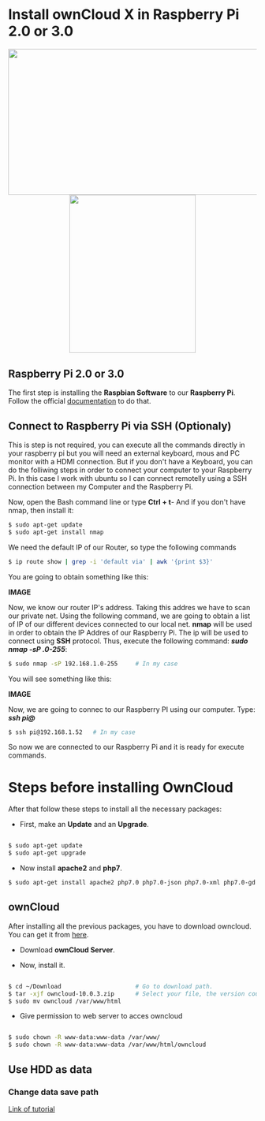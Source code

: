 # Install ownCloud X in Raspberry Pi 2.0 or 3.0

<p align="center"><img width="600" height="296.5" src="https://upload.wikimedia.org/wikipedia/commons/thumb/f/f6/OwnCloud_logo_and_wordmark.svg/1200px-OwnCloud_logo_and_wordmark.svg.png"><img width="255.5" height="321" src="https://www.raspberrypi.org/wp-content/uploads/2015/08/raspberry-pi-logo.png"></p>


## Raspberry Pi 2.0 or 3.0

The first step is installing the **Raspbian Software** to our **Raspberry Pi**. Follow the official [documentation](https://www.raspberrypi.org/documentation/installation/noobs.md) to do that. 

## Connect to Raspberry Pi via SSH (Optionaly)
This is step is not required, you can execute all the commands directly in your raspberry pi but you will need an external keyboard, mous and PC monitor with a HDMI connection. But if you don't have a Keyboard, you can do the folliwing steps in order to connect your computer to your Raspberry Pi. In this case I work with ubuntu so I can connect remotelly using a SSH connection between my Computer and the Raspberry Pi. 

Now, open the Bash command line or type **Ctrl + t**- And if you don't have nmap, then install it:

```bash
$ sudo apt-get update
$ sudo apt-get install nmap
```
We need the default IP of our Router, so type the following commands

```bash
$ ip route show | grep -i 'default via' | awk '{print $3}'
```
You are going to obtain something like this:

**IMAGE**

Now, we know our router IP's address. Taking this addres we have to scan our private net. Using the following command, we are going to obtain a list of IP of our different devices connected to our local net. **nmap** will be used in order to obtain the IP Addres of our Raspberry Pi. The ip will be used to connect using **SSH** protocol. Thus, execute the following command: **_sudo nmap -sP <your ip>.0-255_**:

```bash
$ sudo nmap -sP 192.168.1.0-255     # In my case
```

You will see something like this:

**IMAGE**

Now, we are going to connec to our Raspberry PI using our computer. Type: **_ssh pi@<your ip>_**

```bash
$ ssh pi@192.168.1.52   # In my case
```
So now we are connected to our Raspberry Pi and it is ready for execute commands.

# Steps before installing OwnCloud
After that follow these steps to install all the necessary packages:

* First, make an **Update** and an **Upgrade**.

```bash

$ sudo apt-get update
$ sudo apt-get upgrade

```

* Now install **apache2** and **php7**.

```bash
$ sudo apt-get install apache2 php7.0 php7.0-json php7.0-xml php7.0-gd php7.0-sqlite curl libcurl3 libcurl3-dev php7.0-curl php7.0-common
```


## ownCloud

After installing all the previous packages, you have to download owncloud. You can get it from [here](https://owncloud.org/install/).
* Download **ownCloud Server**.

* Now, install it.

```bash

$ cd ~/Download						# Go to download path.
$ tar -xjf owncloud-10.0.3.zip 		# Select your file, the version could be different.
$ sudo mv owncloud /var/www/html

```

* Give permission to web server to acces owncloud

```bash

$ sudo chown -R www-data:www-data /var/www/
$ sudo chown -R www-data:www-data /var/www/html/owncloud

```

## Use HDD as data



### Change data save path
[Link of tutorial](https://www.digitalocean.com/community/tutorials/how-to-move-the-data-directory-for-owncloud-on-ubuntu-16-04)
